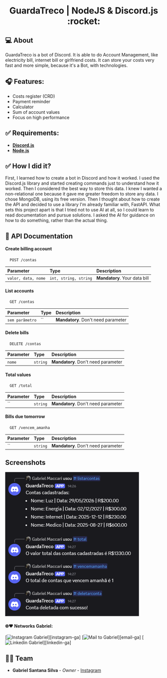 
<p align="center">
  <h1 align="center">GuardaTreco | NodeJS & Discord.js :rocket:</h1>
</p>

## 💻 About


<div>

GuardaTreco is a bot of Discord. It is able to do Account Management, like electricity bill, internet bill or girlfriend costs. It can store your costs very fast and more simple, because it's a Bot, with technologies.
 

</div>

## 🎧 Features:

* Costs register (CRD)
* Payment reminder 
* Calculator
* Sum of account values
* Focus on high performance

  
## ✅ Requirements:

* **[Discord.js](https://discord.js.org/#/)**
* **[Node.js](https://nodejs.org/en/)**


## ✅ How I did it?
First, I learned how to create a bot in Discord and how it worked. I used the Discord.js library and started creating commands just to understand how it worked. Then I considered the best way to store this data. I knew I wanted a non-relational one because it gave me greater freedom to store any data. I chose MongoDB, using its free version. Then I thought about how to create the API and decided to use a library I'm already familiar with, FastAPI. What sets this project apart is that I tried not to use AI at all, so I could learn to read documentation and pursue solutions. I asked the AI ​​for guidance on how to do something, rather than the actual thing.


## 🐋 API Documentation

#### Create billing account

```http
  POST /contas
```

| Parameter   | Type       | Description                           |
| :---------- | :--------- | :---------------------------------- |
| `valor, data, nome` | `int, string, string` | **Mandatory**. Your data bill |

#### List accounts

```http
  GET /contas
```

| Parameter   | Type       | Description                                   |
| :---------- | :--------- | :------------------------------------------ |
| `sem parâmetro`      | `` | **Mandatory**. Don't need parameter |

#### Delete bills

```http
  DELETE /contas
```

| Parameter   | Type       | Description                                   |
| :---------- | :--------- | :------------------------------------------ |
| `nome`      | `string` | **Mandatory**. Don't need parameter |

#### Total values

```http
  GET /total
```

| Parameter   | Type       | Description                                   |
| :---------- | :--------- | :------------------------------------------ |
| ``      | `string` |**Mandatory**. Don't need parameter|

#### Bills due tomorrow
```http
  GET /vencem_amanha
```

| Parameter   | Type       | Description                                   |
| :---------- | :--------- | :------------------------------------------ |
| ``      | `string` | **Mandatory**. Don't need parameter |




## Screenshots

![App Screenshot](Screenshot/{271CDE7A-A069-46DB-AC1F-1AAE2DF94C16}.png)

#### 🌐❤ Networks Gabriel:

[<img alt="Instagram Gabriel" src="https://img.shields.io/badge/Instagram-E4405F?style=for-the-badge&logo=instagram&logoColor=white&link=instagram.com/gabrielmaccarii/" height="22" />][instagram-ga]
[<img alt="Mail to Gabriel" src="https://img.shields.io/badge/-Gmail-c14438?style=flat&logo=Gmail&logoColor=white" height="22" title="gabrielmaccari5@gmail.com" />][email-ga]
[<img alt="Linkedin Gabriel" src="https://img.shields.io/badge/-LinkedIn-blue?style=flat-square&logo=Linkedin&logoColor=white&link=[https://www.linkedin.com/in/gabriel-santana-silva/](https://www.linkedin.com/in/gabrielmaccari/)" height="22" />][linkedin-ga]

## 👨‍💻 Team

* **Gabriel Santana Silva** - *Owner* - [Instagram](https://www.instagram.com/gabrielmaccarii/)

